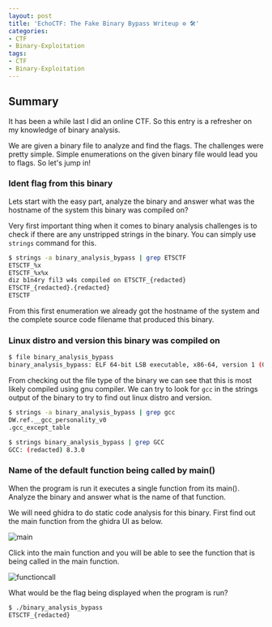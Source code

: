 ```yaml
---
layout: post
title: 'EchoCTF: The Fake Binary Bypass Writeup ⚙️ 🛠'
categories:
- CTF
- Binary-Exploitation
tags:
- CTF
- Binary-Exploitation
---
```


## Summary

It has been a while last I did an online CTF. So this entry is a refresher on my knowledge of binary analysis.

We are given a binary file to analyze and find the flags. The challenges were pretty simple. Simple enumerations on the given binary file would lead you to flags. So let's jump in!

### Ident flag from this binary

Lets start with the easy part, analyze the binary and answer what was the hostname of the system this binary was compiled on?

Very first important thing when it comes to binary analysis challenges is to check if there are any unstripped strings in the binary. You can simply use `strings` command for this.

```bash
$ strings -a binary_analysis_bypass | grep ETSCTF
ETSCTF_%x
ETSCTF_%x%x
diz b1n4ry fil3 w4s compiled on ETSCTF_{redacted}
ETSCTF_{redacted}.{redacted}
ETSCTF
```

From this first enumeration we already got the hostname of the system and the complete source code filename that produced this binary.

### Linux distro and version this binary was compiled on

```bash
$ file binary_analysis_bypass 
binary_analysis_bypass: ELF 64-bit LSB executable, x86-64, version 1 (GNU/Linux), statically linked, for GNU/Linux 3.2.0, BuildID[sha1]=89047470b27fed12ce5e60b0b1c55e528c2e461f, not stripped
```

From checking out the file type of the binary we can see that this is most likely compiled using gnu compiler. We can try to look for `gcc` in the strings output of the binary to try to find out linux distro and version.

```bash
$ strings -a binary_analysis_bypass | grep gcc   
DW.ref.__gcc_personality_v0
.gcc_except_table

$ strings binary_analysis_bypass | grep GCC   
GCC: (redacted) 8.3.0
```

### Name of the default function being called by main()

When the program is run it executes a single function from its main(). Analyze the binary and answer what is the name of that function.

We will need ghidra to do static code analysis for this binary.
First find out the main function from the ghidra UI as below.

![main](https://bn1304files.storage.live.com/y4msnt64-G42WH27Ngr9HKUBp8XiS0BYuBWNa3dYrHN1UJ3JES8aqD5osvtvvmjudI8pH-R0ZAGAIt0VXUWi2QEW54_4UHXvJ4FYEunBjFmhG-DhQ8aSlVjJC7DsqJNBqfgjnQSeLscTAjerHMRLGsx7sGmt6f6Q7Kf4HPWO-ziP8WdS--Bl9UVEKJHpCYMPS1k?width=492&height=1660&cropmode=none)

Click into the main function and you will be able to see the function that is being called in the main function.

![functioncall](https://bn1304files.storage.live.com/y4mhfkj0Z0rFL4rcXsZCspL2e_8HruaOdt7_wpyoWl804R9i98FRHu83HQ0ZlAsEcx8chPutTwqo3nKiLjOHEZ5dZieRqVbrg7QtTpeH4UZsxOafkhYyiA0x7iaU4t9dmQ_uEtCLsRI-7WFFnikNHCRSW354tsMaQe4A8a_ptaHsUDbNG9fDYhuqHDaFv1LFpkL?width=2858&height=1492&cropmode=none)

What would be the flag being displayed when the program is run?

```bash
$ ./binary_analysis_bypass 
ETSCTF_{redacted}
```
